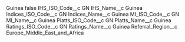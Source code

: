 <?xml version="1.0" encoding="UTF-8"?>
<CustomMetadata xmlns="http://soap.sforce.com/2006/04/metadata" xmlns:xsi="http://www.w3.org/2001/XMLSchema-instance" xmlns:xsd="http://www.w3.org/2001/XMLSchema">
    <label>Guinea</label>
    <protected>false</protected>
    <values>
        <field>IHS_ISO_Code__c</field>
        <value xsi:type="xsd:string">GN</value>
    </values>
    <values>
        <field>IHS_Name__c</field>
        <value xsi:type="xsd:string">Guinea</value>
    </values>
    <values>
        <field>Indices_ISO_Code__c</field>
        <value xsi:type="xsd:string">GN</value>
    </values>
    <values>
        <field>Indices_Name__c</field>
        <value xsi:type="xsd:string">Guinea</value>
    </values>
    <values>
        <field>MI_ISO_Code__c</field>
        <value xsi:type="xsd:string">GN</value>
    </values>
    <values>
        <field>MI_Name__c</field>
        <value xsi:type="xsd:string">Guinea</value>
    </values>
    <values>
        <field>Platts_ISO_Code__c</field>
        <value xsi:type="xsd:string">GN</value>
    </values>
    <values>
        <field>Platts_Name__c</field>
        <value xsi:type="xsd:string">Guinea</value>
    </values>
    <values>
        <field>Ratings_ISO_Code__c</field>
        <value xsi:type="xsd:string">GN</value>
    </values>
    <values>
        <field>Ratings_Name__c</field>
        <value xsi:type="xsd:string">Guinea</value>
    </values>
    <values>
        <field>Referral_Region__c</field>
        <value xsi:type="xsd:string">Europe_Middle_East_and_Africa</value>
    </values>
</CustomMetadata>
